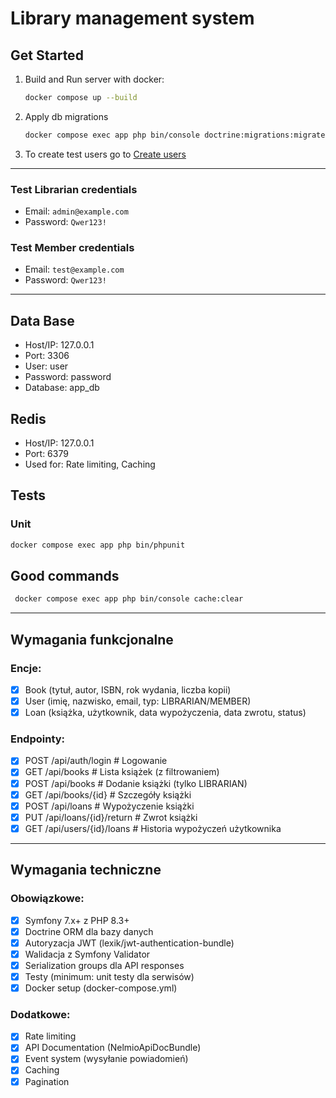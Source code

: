# Library management system

## Get Started
1. Build and Run server with docker:
    ```bash 
    docker compose up --build 
    ```
1. Apply db migrations
    ```bash
    docker compose exec app php bin/console doctrine:migrations:migrate
    ```
1. To create test users go to [Create users](http://localhost:8000/dev/create-user)

------------------ 

### Test Librarian credentials
- Email: ```admin@example.com```
- Password: ```Qwer123!```
### Test Member credentials
- Email: ```test@example.com```
- Password: ```Qwer123!```

--------------

## Data Base
- Host/IP: 127.0.0.1
- Port: 3306
- User: user
- Password: password
- Database: app_db

## Redis
- Host/IP: 127.0.0.1
- Port: 6379
- Used for: Rate limiting, Caching

## Tests
### Unit
```bash
docker compose exec app php bin/phpunit
```

## Good commands
```bash
 docker compose exec app php bin/console cache:clear
```


-----------------------------------------------

## Wymagania funkcjonalne

### Encje:

- [x] Book (tytuł, autor, ISBN, rok wydania, liczba kopii)
- [x] User (imię, nazwisko, email, typ: LIBRARIAN/MEMBER)
- [x] Loan (książka, użytkownik, data wypożyczenia, data zwrotu, status)

### Endpointy:

- [x] POST   /api/auth/login          # Logowanie
- [x] GET    /api/books               # Lista książek (z filtrowaniem)
- [x] POST   /api/books               # Dodanie książki (tylko LIBRARIAN)
- [x] GET    /api/books/{id}          # Szczegóły książki
- [x] POST   /api/loans               # Wypożyczenie książki
- [x] PUT    /api/loans/{id}/return   # Zwrot książki
- [x] GET    /api/users/{id}/loans    # Historia wypożyczeń użytkownika

---------------------------------------------------
## Wymagania techniczne

### Obowiązkowe:
- [x] Symfony 7.x+ z PHP 8.3+
- [x] Doctrine ORM dla bazy danych
- [x] Autoryzacja JWT (lexik/jwt-authentication-bundle)
- [x] Walidacja z Symfony Validator
- [x] Serialization groups dla API responses
- [x] Testy (minimum: unit testy dla serwisów)
- [x] Docker setup (docker-compose.yml)

### Dodatkowe:
- [x] Rate limiting
- [x] API Documentation (NelmioApiDocBundle)
- [x] Event system (wysyłanie powiadomień)
- [x] Caching
- [x] Pagination
